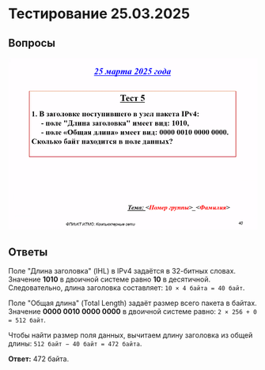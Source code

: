 # Тестирование 25.03.2025

## Вопросы

![Тестирование 25.03.2025](./images/25.03.2025.png)

## Ответы

Поле "Длина заголовка" (IHL) в IPv4 задаётся в 32-битных словах. Значение **1010** в двоичной системе равно **10** в десятичной. Следовательно, длина заголовка составляет:
`10 × 4 байта = 40 байт`.

Поле "Общая длина" (Total Length) задаёт размер всего пакета в байтах. Значение **0000 0010 0000 0000** в двоичной системе равно:
`2 × 256 + 0 = 512 байт`.

Чтобы найти размер поля данных, вычитаем длину заголовка из общей длины:
`512 байт − 40 байт = 472 байта`.

**Ответ:** 472 байта.
